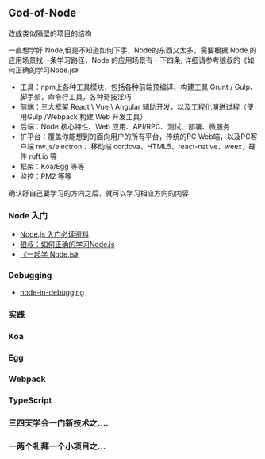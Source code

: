 ## God-of-Node

改成类似隔壁的项目的结构


一直想学好 Node,但是不知道如何下手，Node的东西又太多，需要根据 Node 的应用场景找一条学习路径，Node 的应用场景有一下四条, 详细请参考狼叔的《如何正确的学习Node.js》

- 工具：npm上各种工具模块，包括各种前端预编译、构建工具 Grunt / Gulp、脚手架，命令行工具，各种奇技淫巧
- 前端：三大框架 React \ Vue \ Angular 辅助开发，以及工程化演进过程（使用Gulp /Webpack 构建 Web 开发工具）
- 后端：Node 核心特性、Web 应用、API/RPC、测试、部署、微服务
- 扩平台：覆盖你能想到的面向用户的所有平台，传统的PC Web端，以及PC客户端 nw.js/electron 、移动端 cordova、HTML5、react-native、weex，硬件 ruff.io 等
- 框架：Koa/Egg 等等
- 监控：PM2 等等

确认好自己要学习的方向之后，就可以学习相应方向的内容

### Node 入门

- [Node.js 入门必读资料](https://cnodejs.org/getstart)
- [狼叔：如何正确的学习Node.js](https://cnodejs.org/topic/5ab3166be7b166bb7b9eccf7)
- [《一起学 Node.js》](https://github.com/nswbmw/N-blog)

### Debugging

- [node-in-debugging](https://github.com/nswbmw/node-in-debugging)


### 实践



### Koa

### Egg

### Webpack


### TypeScript


### 三四天学会一门新技术之....
### 一两个礼拜一个小项目之...

